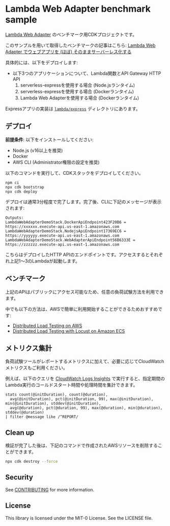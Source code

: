 # Lambda Web Adapter benchmark sample
[Lambda Web Adapter](https://github.com/awslabs/aws-lambda-web-adapter) のベンチマーク用CDKプロジェクトです。

このサンプルを用いて取得したベンチマークの記事はこちら: 
[Lambda Web Adapter でウェブアプリを (ほぼ) そのままサーバーレス化する](https://aws.amazon.com/jp/builders-flash/202301/lambda-web-adapter/)

具体的には、以下をデプロイします:

* 以下3つのアプリケーションについて、Lambda関数とAPI Gateway HTTP API
    1. serverless-expressを使用する場合 (Node.jsランタイム)
    2. serverless-expressを使用する場合 (Dockerランタイム)
    3. Lambda Web Adapterを使用する場合 (Dockerランタイム)

Expressアプリの実装は [`lambda/express`](lambda/express) ディレクトリにあります。

## デプロイ
**前提条件**: 以下をインストールしてください:

* Node.js (v16以上を推奨)
* Docker
* AWS CLI (Administrator権限の設定を推奨)

以下のコマンドを実行して、CDKスタックをデプロイしてください。

```
npm ci
npx cdk bootstrap
npx cdk deploy
```

デプロイは通常3分程度で完了します。完了後、CLIに下記のメッセージが表示されます:

```
Outputs:
LambdaWebAdapterDemoStack.DockerApiEndpoint423F20B6 = https://xxxxxx.execute-api.us-east-1.amazonaws.com
LambdaWebAdapterDemoStack.NodejsApiEndpoint17369EC6 = https://yyyyyy.execute-api.us-east-1.amazonaws.com
LambdaWebAdapterDemoStack.WebAdapterApiEndpoint56B6333E = https://zzzzzz.execute-api.us-east-1.amazonaws.com
```

こちらはデプロイしたHTTP APIのエンドポイントです。アクセスするとそれぞれ上記1〜3のLambdaが起動します。

## ベンチマーク
上記のAPIはパブリックにアクセス可能なため、任意の負荷試験方法を利用できます。

中でも以下の方法は、AWSで簡単に利用開始することができるためおすすめです:

* [Distributed Load Testing on AWS](https://aws.amazon.com/solutions/implementations/distributed-load-testing-on-aws/)
* [Distributed Load Testing with Locust on Amazon ECS](https://github.com/aws-samples/distributed-load-testing-with-locust-on-ecs)

## メトリクス集計
負荷試験ツールがレポートするメトリクスに加えて、必要に応じてCloudWatch メトリクスもご利用ください。

例えば、以下のクエリを [CloudWatch Logs Insights](https://console.aws.amazon.com/cloudwatch/home#logsV2:logs-insights) で実行すると、指定期間のLambda実行のコールドスタート時間や処理時間を集計できます。

```
stats count(@initDuration), count(@duration), 
  avg(@initDuration), pct(@initDuration, 99), max(@initDuration), min(@initDuration), stddev(@initDuration),
  avg(@duration), pct(@duration, 99), max(@duration), min(@duration), stddev(@duration)
| filter @message like /^REPORT/
```

## Clean up
検証が完了した後は、下記のコマンドで作成されたAWSリソースを削除することができます。

```sh
npx cdk destroy --force
```

## Security
See [CONTRIBUTING](CONTRIBUTING.md#security-issue-notifications) for more information.

## License
This library is licensed under the MIT-0 License. See the LICENSE file.
